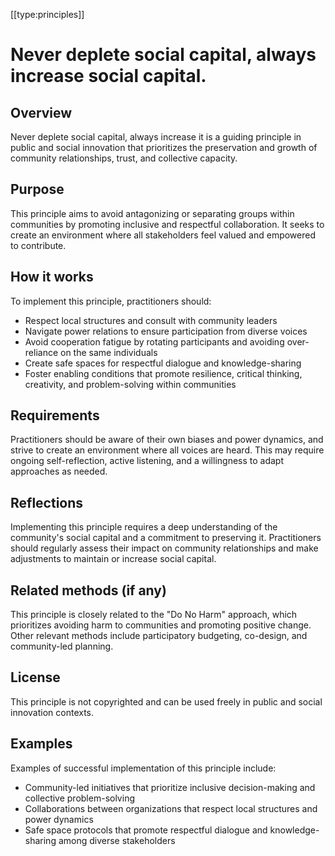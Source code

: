 [[type:principles]]

# Never deplete social capital, always increase social capital.

## Overview
Never deplete social capital, always increase it is a guiding principle in public and social innovation that prioritizes the preservation and growth of community relationships, trust, and collective capacity.

## Purpose
This principle aims to avoid antagonizing or separating groups within communities by promoting inclusive and respectful collaboration. It seeks to create an environment where all stakeholders feel valued and empowered to contribute.

## How it works
To implement this principle, practitioners should:

* Respect local structures and consult with community leaders
* Navigate power relations to ensure participation from diverse voices
* Avoid cooperation fatigue by rotating participants and avoiding over-reliance on the same individuals
* Create safe spaces for respectful dialogue and knowledge-sharing
* Foster enabling conditions that promote resilience, critical thinking, creativity, and problem-solving within communities

## Requirements
Practitioners should be aware of their own biases and power dynamics, and strive to create an environment where all voices are heard. This may require ongoing self-reflection, active listening, and a willingness to adapt approaches as needed.

## Reflections
Implementing this principle requires a deep understanding of the community's social capital and a commitment to preserving it. Practitioners should regularly assess their impact on community relationships and make adjustments to maintain or increase social capital.

## Related methods (if any)
This principle is closely related to the "Do No Harm" approach, which prioritizes avoiding harm to communities and promoting positive change. Other relevant methods include participatory budgeting, co-design, and community-led planning.

## License
This principle is not copyrighted and can be used freely in public and social innovation contexts.

## Examples
Examples of successful implementation of this principle include:

* Community-led initiatives that prioritize inclusive decision-making and collective problem-solving
* Collaborations between organizations that respect local structures and power dynamics
* Safe space protocols that promote respectful dialogue and knowledge-sharing among diverse stakeholders